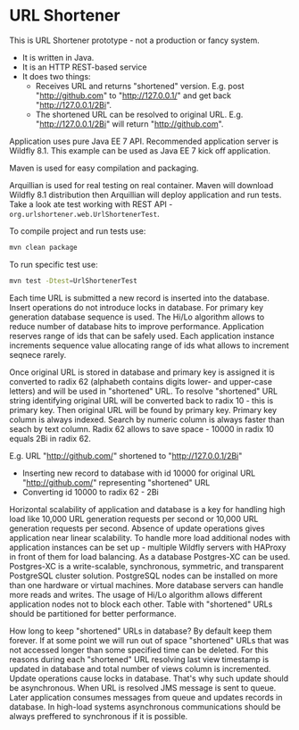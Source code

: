 URL Shortener
=============

This is URL Shortener prototype - not a production or fancy system.

* It is written in Java.
* It is an HTTP REST-based service
* It does two things:
  * Receives URL and returns "shortened" version. E.g. post "http://github.com" to "http://127.0.0.1/" and get back "http://127.0.0.1/2Bi".
  * The shortened URL can be resolved to original URL. E.g. "http://127.0.0.1/2Bi" will return "http://github.com".

Application uses pure Java EE 7 API. Recommended application server is Wildfly 8.1. This example can be used as Java EE 7 kick off application.

Maven is used for easy compilation and packaging.

Arquillian is used for real testing on real container. 
Maven will download Wildfly 8.1 distribution then Arquillian will deploy application and run tests. 
Take a look ate test working with REST API - `org.urlshortener.web.UrlShortenerTest`.

To compile project and run tests use:

```bash
mvn clean package
```

To run specific test use:

```bash
mvn test -Dtest=UrlShortenerTest
```

Each time URL is submitted a new record is inserted into the database.
Insert operations do not introduce locks in database. 
For primary key generation database sequence is used. 
The Hi/Lo algorithm allows to reduce number of database hits to improve performance. 
Application reserves range of ids that can be safely used. Each application instance increments sequence value allocating range of ids what allows to increment seqnece rarely. 

Once original URL is stored in database and primary key is assigned it is converted to radix 62 (alphabeth contains digits lower- and upper-case letters) and will be used in "shortened" URL. 
To resolve "shortened" URL string identifying original URL will be converted back to radix 10 - this is primary key. Then original URL will be found by primary key. 
Primary key column is always indexed. Search by numeric column is always faster than seach by text column. 
Radix 62 allows to save space - 10000 in radix 10 equals 2Bi in radix 62.

E.g. URL "http://github.com/" shortened to "http://127.0.0.1/2Bi"

* Inserting new record to database with id 10000 for original URL "http://github.com/" representing "shortened" URL 
* Converting id 10000 to radix 62 - 2Bi

Horizontal scalability of application and database is a key for handling high load like 10,000 URL generation requests per second or 10,000 URL generation requests per second. 
Absence of update operations gives application near linear scalability. 
To handle more load additional nodes with application instances can be set up - multiple Wildfly servers with HAProxy in front of them for load balancing. 
As a database Postgres-XC can be used. Postgres-XC is a write-scalable, synchronous, symmetric, and transparent PostgreSQL cluster solution. PostgreSQL nodes can be installed on more than one hardware or virtual machines. 
More database servers can handle more reads and writes.
The usage of Hi/Lo algorithm allows different application nodes not to block each other. 
Table with "shortened" URLs should be partitioned for better performance. 

How long to keep "shortened" URLs in database? By default keep them forever. If at some point we will run out of space "shortened" URLs that was not accessed longer than some specified time can be deleted.
For this reasons during each "shortened" URL resolving last view timestamp is updated in database and total number of views column is incremented.
Update operations cause locks in database. That's why such update should be asynchronous. When URL is resolved JMS message is sent to queue. Later application consumes messages from queue and updates records in database.
In high-load systems asynchronous communications should be always preffered to synchronous if it is possible.
